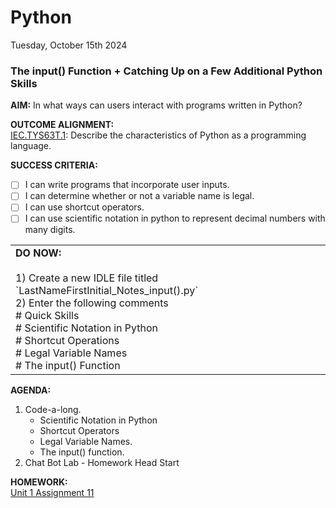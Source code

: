 # Python
Tuesday, October 15th 2024

### The input() Function + Catching Up on a Few Additional Python Skills

**AIM:** In what ways can users interact with programs written in Python?

**OUTCOME ALIGNMENT:**
<br><ins>IEC.TYS63T.1</ins>: Describe the characteristics of Python as a programming language.

**SUCCESS CRITERIA:**
- [ ] I can write programs that incorporate user inputs.
- [ ] I can determine whether or not a variable name is legal.
- [ ] I can use shortcut operators.
- [ ] I can use scientific notation in python to represent decimal numbers with many digits.
 
<table>
  <tr>
    <td><b>DO NOW:</b><br><br>
    1) Create a new IDLE file titled `LastNameFirstInitial_Notes_input().py`<br>
    2) Enter the following comments<br>
    # Quick Skills<br>
    # Scientific Notation in Python<br>
    # Shortcut Operations<br>
    # Legal Variable Names<br>
    # The input() Function
  </tr>
</table>

**AGENDA:**
1. Code-a-long.
     * Scientific Notation in Python
     * Shortcut Operators
     * Legal Variable Names.
     * The input() function.
2. Chat Bot Lab - Homework Head Start

**HOMEWORK:**<br> 
[Unit 1 Assignment 11](https://github.com/MrJSwotinsky/Python/blob/main/Unit_1_Revisiting_Python_Programming_Fundamentals/Daily_Assignments/12_Due_Wed_Oct_16_Lab_4_Basic_Chat_Bot.md)
